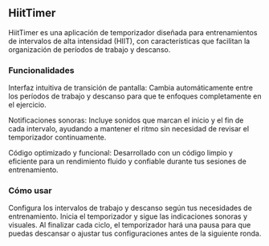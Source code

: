 ## HiitTimer
HiitTimer es una aplicación de temporizador diseñada para entrenamientos de intervalos de alta intensidad (HIIT), con características que facilitan la organización de períodos de trabajo y descanso.

### Funcionalidades
Interfaz intuitiva de transición de pantalla: Cambia automáticamente entre los períodos de trabajo y descanso para que te enfoques completamente en el ejercicio.

Notificaciones sonoras: Incluye sonidos que marcan el inicio y el fin de cada intervalo, ayudando a mantener el ritmo sin necesidad de revisar el temporizador continuamente.

Código optimizado y funcional: Desarrollado con un código limpio y eficiente para un rendimiento fluido y confiable durante tus sesiones de entrenamiento.

### Cómo usar
Configura los intervalos de trabajo y descanso según tus necesidades de entrenamiento.
Inicia el temporizador y sigue las indicaciones sonoras y visuales.
Al finalizar cada ciclo, el temporizador hará una pausa para que puedas descansar o ajustar tus configuraciones antes de la siguiente ronda.
